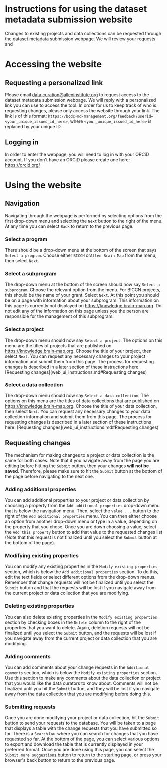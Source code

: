 # Instructions for using the dataset metadata submission website
Changes to existing projects and data collections can be requested through the
dataset metadata submission webpage. We will review your requests and 

# Accessing the website

## Requesting a personalized link
Please email [data.curation@alleninstitute.org](mailto:data.curation@alleninstitute.org)
to request access to the dataset metadata submission webpage. We will reply with
a personalized link you can use to access the tool. In order for us to keep track 
of who is requesting changes, please only access the website through your link.
The link is of this format:
`https://bcdc-md-management.org/feedback?userid=<your_unique_issued_id_here>`,
where `<your_unique_issued_id_here>` is replaced by your unique ID.

## Logging in
In order to enter the webpage, you will need to log in with your ORCiD account.
If you don't have an ORCiD please create one here: https://orcid.org/

# Using the website

## Navigation
Navigating through the webpage is performed by selecting options from the first
drop-down menu and selecting the `Next` button to the right of the menu. 
At any time you can select `Back` to return to the previous page.

### Select a program
There should be a drop-down menu at the bottom of the screen that says `Select a program`. 
Choose either `BICCN` or`Allen Brain Map` from the menu, then select `Next`.

### Select a subprogram
The drop-down menu at the bottom of the screen should now say `Select a subprogram`.
Choose the relevant option from the menu. For BICCN projects, this should be the
name of your grant. Select `Next`. At this point you should be on a page with 
information about your subprogram. This information on this page is currently 
not displayed on https://knowledge.brain-map.org. Do not edit any of the 
information on this page unless you the person are responsible for the 
management of this subprogram.

### Select a project
The drop-down menu should now say `Select a project`. The options on this menu
are the titles of projects that are published on https://knowledge.brain-map.org.
Choose the title of your project, then select `Next`. You can request any 
necessary changes to your project information and submit them from this page.
The process for requesting changes is described in a later section of these
instructions here: [Requesting changes](web_ui_instructions.md#Requesting changes)

### Select a data collection
The drop-down menu should now say `Select a data collection`. The options on this menu
are the titles of data collections that are published on https://knowledge.brain-map.org.
Choose the title of your data collection, then select `Next`. You can request any 
necessary changes to your data collection information and submit them from this page.
The process for requesting changes is described in a later section of these
instructions here: [Requesting changes](web_ui_instructions.md#Requesting changes)

## Requesting changes
The mechanism for making changes to a project or data collection is the same
for both cases. Note that if you navigate away from the page you are editing 
before hitting the `Submit` button, then your changes **will not be saved**. 
Therefore, please make sure to hit the `Submit` button at the bottom of the page 
before navigating to the next one.

### Adding additional properties
You can add additional properties to your project or data collection by choosing 
a property from the `Add additional properties` drop-down menu that is below
the navigation menu. Then, select the `value ...` button to the right of the
`Add additional properties` menu. You can then either choose an option from
another drop-down menu or type in a value, depending on the property that you
chose. Once you are down choosing a value, select the `Add this property` button
to add that value to the requested changes list (Note that this request is not
finalized until you select the `Submit` button at the bottom of the page).

### Modifying existing properties
You can modify any existing properties in the `Modify existing properties` 
section, which is below the `Add additional properties` section. To do this,
edit the text fields or select different options from the drop-down menus.
Remember that change requests will not be finalized until you select the `Submit`
button and that the requests will be lost if you navigate away from the current
project or data collection that you are modifying.

### Deleting existing properties
You can also delete existing properties in the `Modify existing properties`
section by checking boxes in the `Delete` column to the right of the properties
that you want to delete. Again, deletion requests will not be finalized until 
you select the `Submit` button, and the requests will be lost if you 
navigate away from the current project or data collection that you are modifying.

### Adding comments
You can add comments about your change requests in the `Additional comments`
section, which is below the `Modify existing properties` section. Use this
section to make any comments about the data collection or project that you would
like the data curators to know about. Comments will not be finalized until you
hit the `Submit` button, and they will be lost if you navigate away from the 
data collection that you are modifying before doing this.

### Submitting requests
Once you are done modifying your project or data collection, hit the `Submit`
button to send your requests to the database. You will be taken to a page that
displays a table with the change requests that you have submitted so far. There
is a `Search` bar where you can search for changes that you have requested so
far. At the bottom of the page, you can select various options to export and 
download the table that is currently displayed in your preferred format. 
Once you are done using this page, you can select the `Submit more suggestions`
button to return to the starting page, or press your browser's back button to 
return to the previous page.
